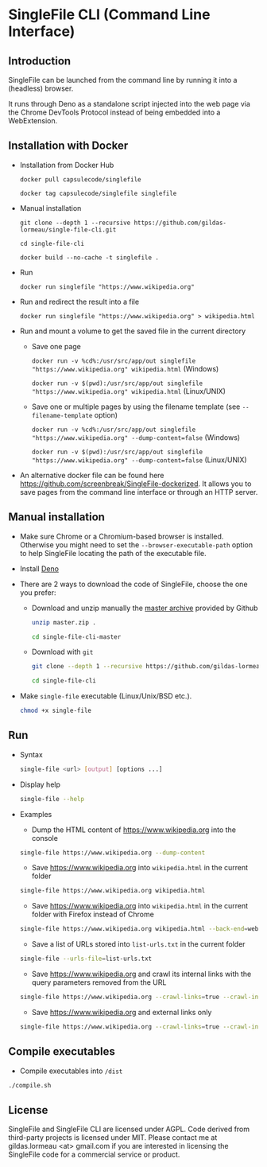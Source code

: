 # SingleFile CLI (Command Line Interface)

## Introduction

SingleFile can be launched from the command line by running it into a (headless) browser. 

It runs through Deno as a standalone script injected into the web page via the Chrome DevTools Protocol instead of being embedded into a WebExtension.



## Installation with Docker

- Installation from Docker Hub

  `docker pull capsulecode/singlefile`

  `docker tag capsulecode/singlefile singlefile`

- Manual installation

  `git clone --depth 1 --recursive https://github.com/gildas-lormeau/single-file-cli.git`

  `cd single-file-cli`

  `docker build --no-cache -t singlefile .`

- Run

  `docker run singlefile "https://www.wikipedia.org"`

- Run and redirect the result into a file

  `docker run singlefile "https://www.wikipedia.org" > wikipedia.html`

- Run and mount a volume to get the saved file in the current directory

  - Save one page

    `docker run -v %cd%:/usr/src/app/out singlefile "https://www.wikipedia.org" wikipedia.html`
    (Windows)

    `docker run -v $(pwd):/usr/src/app/out singlefile "https://www.wikipedia.org" wikipedia.html`
    (Linux/UNIX)

  - Save one or multiple pages by using the filename template (see
    `--filename-template` option)

    `docker run -v %cd%:/usr/src/app/out singlefile "https://www.wikipedia.org" --dump-content=false`
    (Windows)

    `docker run -v $(pwd):/usr/src/app/out singlefile "https://www.wikipedia.org" --dump-content=false`
    (Linux/UNIX)

- An alternative docker file can be found here
  https://github.com/screenbreak/SingleFile-dockerized. It allows you to save
  pages from the command line interface or through an HTTP server.

## Manual installation

- Make sure Chrome or a Chromium-based browser is installed. Otherwise you might need to set the `--browser-executable-path` option to help SingleFile locating the path of the executable file.

- Install [Deno](https://deno.com/)

- There are 2 ways to download the code of SingleFile, choose the one you prefer:

  - Download and unzip manually the
    [master archive](https://github.com/gildas-lormeau/single-file-cli/archive/master.zip)
    provided by Github

    ```sh
    unzip master.zip .
    ```

    ```sh
    cd single-file-cli-master
    ```

  - Download with `git`

    ```sh
    git clone --depth 1 --recursive https://github.com/gildas-lormeau/single-file-cli.git
    ```

    ```sh
    cd single-file-cli
    ```

- Make `single-file` executable (Linux/Unix/BSD etc.).

  ```sh
  chmod +x single-file
  ```

## Run

- Syntax

  ```sh
  single-file <url> [output] [options ...]
  ```

- Display help

  ```sh
  single-file --help
  ```

- Examples

  - Dump the HTML content of https://www.wikipedia.org into the console

  ```sh
  single-file https://www.wikipedia.org --dump-content
  ```

  - Save https://www.wikipedia.org into `wikipedia.html` in the current folder

  ```sh
  single-file https://www.wikipedia.org wikipedia.html
  ```

  - Save https://www.wikipedia.org into `wikipedia.html` in the current folder
    with Firefox instead of Chrome

  ```sh
  single-file https://www.wikipedia.org wikipedia.html --back-end=webdriver-gecko
  ```

  - Save a list of URLs stored into `list-urls.txt` in the current folder

  ```sh
  single-file --urls-file=list-urls.txt
  ```

  - Save https://www.wikipedia.org and crawl its internal links with the query
    parameters removed from the URL

  ```sh
  single-file https://www.wikipedia.org --crawl-links=true --crawl-inner-links-only=true --crawl-max-depth=1 --crawl-rewrite-rule="^(.*)\\?.*$ $1"
  ```

  - Save https://www.wikipedia.org and external links only

  ```sh
  single-file https://www.wikipedia.org --crawl-links=true --crawl-inner-links-only=false --crawl-external-links-max-depth=1 --crawl-rewrite-rule="^.*wikipedia.*$"
  ```

## Compile executables

 - Compile executables into `/dist`

  ```sh
  ./compile.sh
  ```


## License

SingleFile and SingleFile CLI are licensed under AGPL. Code derived from third-party projects is licensed under MIT. Please contact me at gildas.lormeau &lt;at&gt; gmail.com if you are interested in licensing the SingleFile code for a commercial service or product.
